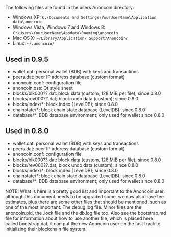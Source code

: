 The following files are found in the users Anoncoin directory:

* Windows XP: <code>C:\Documents and Settings\YourUserName\Application data\anoncoin</code>
* Windows Vista, Windows 7 and Windows 8: <code>C:\Users\YourUserName\Appdata\Roaming\anoncoin</code>
* Mac OS X: <code>~/Library/Application\ Support/Anoncoin/</code>
* Linux: <code>~/.anoncoin/</code>

Used in 0.9.5
-------------
* wallet.dat: personal wallet (BDB) with keys and transactions
* peers.dat: peer IP address database (custom format)
* anoncoin.conf: configuration file
* anoncoin.qss: Qt style sheet
* blocks/blk000??.dat: block data (custom, 128 MiB per file); since 0.8.0
* blocks/rev000??.dat; block undo data (custom); since 0.8.0
* blocks/index/*; block index (LevelDB); since 0.8.0
* chainstate/*; block chain state database (LevelDB); since 0.8.0
* database/*: BDB database environment; only used for wallet since 0.8.0

Used in 0.8.0
-------------
* wallet.dat: personal wallet (BDB) with keys and transactions
* peers.dat: peer IP address database (custom format)
* anoncoin.conf: configuration file
* blocks/blk000??.dat: block data (custom, 128 MiB per file); since 0.8.0
* blocks/rev000??.dat; block undo data (custom); since 0.8.0
* blocks/index/*; block index (LevelDB); since 0.8.0
* chainstate/*; block chain state database (LevelDB); since 0.8.0
* database/*: BDB database environment; only used for wallet since 0.8.0

NOTE: What is here is a pretty good list and important to the Anoncoin user.
      although this document needs to be upgraded some, we now also have fee
      estimates, plus there are some other files that should be mentioned,
      such as one of the most important: The debug.log file.  Minor files
      are the anoncoin.pid, the .lock file and the db.log file too. Also see
      the bootstrap.md file for information about how to use another file,
      which is placed here called bootstrap.dat, it can put the new Anoncoin
      user on the fast track to initializing their blockchain file system.

